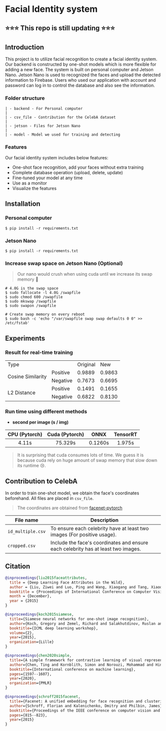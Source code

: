 # Facial Identity system

## ⭐️⭐️⭐ This repo is still updating ⭐⭐⭐

## Introduction

This project is to utilize facial recognition to create a facial identity system. Our backend is constructed by one-shot models which is more flexible for adding a new face. The system is built on personal computer and Jetson Nano. Jetson Nano is used to recognized the faces and upload the detected information to Firebase. Users who used our application with account and password can log in to control the database and also see the information.

### Folder structure

```
| - backend - For Personal computer
|
| - csv_file - Contribution for the CelebA dataset
|
| - jetson - Files for Jetson Nano
|
| - model - Model we used for training and detecting
```

### Features

Our facial identity system includes below features:

* One-shot face recognition, add your faces without extra training
* Complete database operation (upload, delete, update)
* Fine-tuned your model at any time
* Use as a monitor
* Visualize the features

## Installation

### Personal computer

```shell
$ pip install -r requirements.txt
```

### Jetson Nano

```shell
$ pip install -r requirements.txt
```

### Increase swap space on Jetson Nano (Optional)

> Our nano would crush when using cuda until we increase its swap memory 🥳

```shell
# 4.0G is the swap space
$ sudo fallocate -l 4.0G /swapfile
$ sudo chmod 600 /swapfile
$ sudo mkswap /swapfile
$ sudo swapon /swapfile

# Create swap memory on every reboot
$ sudo bash -c 'echo "/var/swapfile swap swap defaults 0 0" >> /etc/fstab'
```

## Experiments
### Result for real-time training

<table>
    <tr>
        <td colspan="2">Type</td>
        <td>Original</td>
        <td>New</td>
    </tr>
    <tr>
        <td rowspan="2">Cosine Similarity</td>
        <td>Positive</td>
        <td>0.9889</td>
        <td>0.9863</td>
    </tr>
    <tr>
        <td>Negative</td>
        <td>0.7673</td>
        <td>0.6695</td>
    </tr>
    <tr>
        <td rowspan="2">L2 Distance</td>
        <td>Positive</td>
        <td>0.1491</td>
        <td>0.1655</td>
    </tr>
    <tr>
        <td>Negative</td>
        <td>0.6822</td>
        <td>0.8130</td>
    </tr>
</table>

### Run time using different methods

* **second per image (s / img)**

| CPU (Pytorch) | Cuda (Pytorch) |  ONNX   | TensorRT |
|:-------------:|:--------------:|:-------:|:--------:|
|     4.11s     |    75.329s     | 0.1260s |  1.975s  |

> It is surprising that cuda consumes lots of time. We guess it is because cuda rely on huge amount of swap memory that slow down its runtime 😢.

## Contribution to CelebA

In order to train one-shot model, we obtain the face's coordinates beforehand. All files are placed in `csv_file`.
> The coordinates are obtained from [facenet-pytorch](https://github.com/timesler/facenet-pytorch)

| File name         | Description                                                                       |
|-------------------|-----------------------------------------------------------------------------------|
| `id_multiple.csv` | To ensure each celebrity have at least two images (For positive usage).           |
| `cropped.csv`     | Include the face's coordinates and ensure each celebrity has at least two images. |

## Citation

```bib
@inproceedings{liu2015faceattributes,
  title = {Deep Learning Face Attributes in the Wild},
  author = {Liu, Ziwei and Luo, Ping and Wang, Xiaogang and Tang, Xiaoou},
  booktitle = {Proceedings of International Conference on Computer Vision (ICCV)},
  month = {December},
  year = {2015} 
}

@inproceedings{koch2015siamese,
  title={Siamese neural networks for one-shot image recognition},
  author={Koch, Gregory and Zemel, Richard and Salakhutdinov, Ruslan and others},
  booktitle={ICML deep learning workshop},
  volume={2},
  year={2015},
  organization={Lille}
}

@inproceedings{chen2020simple,
  title={A simple framework for contrastive learning of visual representations},
  author={Chen, Ting and Kornblith, Simon and Norouzi, Mohammad and Hinton, Geoffrey},
  booktitle={International conference on machine learning},
  pages={1597--1607},
  year={2020},
  organization={PMLR}
}

@inproceedings{schroff2015facenet,
  title={Facenet: A unified embedding for face recognition and clustering},
  author={Schroff, Florian and Kalenichenko, Dmitry and Philbin, James},
  booktitle={Proceedings of the IEEE conference on computer vision and pattern recognition},
  pages={815--823},
  year={2015}
}
```
